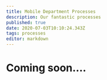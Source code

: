 ```yaml
---
title: Mobile Department Processes
description: Our fantastic processes
published: true
date: 2020-07-03T10:10:24.343Z
tags: processes
editor: markdown
---
```


# Coming soon....